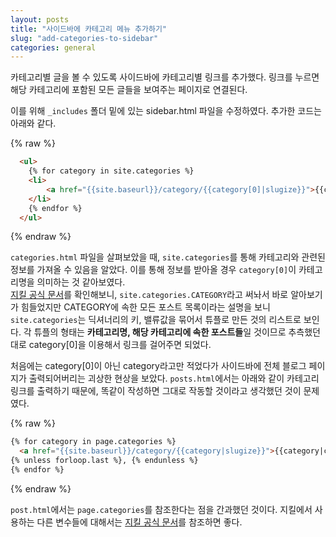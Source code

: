 ```yaml
---
layout: posts
title: "사이드바에 카테고리 메뉴 추가하기"
slug: "add-categories-to-sidebar"
categories: general
---
```


카테고리별 글을 볼 수 있도록 사이드바에 카테고리별 링크를 추가했다. 
링크를 누르면 해당 카테고리에 포함된 모든 글들을 보여주는 페이지로 연결된다. 

이를 위해 `_includes` 폴더 밑에 있는 sidebar.html 파일을 수정하였다.
추가한 코드는 아래와 같다.

{% raw %}
```html
  <ul>
    {% for category in site.categories %}
    <li>
        <a href="{{site.baseurl}}/category/{{category[0]|slugize}}">{{category[0]|capitalize}}</a>
    </li>
    {% endfor %}
  </ul>
 ``` 
{% endraw %}

`categories.html` 파일을 살펴보았을 때, `site.categories`를 통해 카테고리와 관련된 정보를 가져올 수 있음을 알았다.
이를 통해 정보를 받아올 경우 `category[0]`이 카테고리명을 의미하는 것 같아보였다.  
[지킬 공식 문서]를 확인해보니, `site.categories.CATEGORY`라고 써놔서 바로 알아보기가 힘들었지만
 CATEGORY에 속한 모든 포스트 목록이라는 설명을 보니 `site.categories`는 딕셔너리의 키, 밸류값을 묶어서 튜플로 만든 것의 리스트로 보인다. 
 각 튜플의 형태는 **카테고리명, 해당 카테고리에 속한 포스트들**일 것이므로 추측했던 대로 category[0]을 이용해서 링크를 걸어주면 되었다.  

처음에는 category[0]이 아닌 category라고만 적었다가 사이드바에 전체 블로그 페이지가 출력되어버리는 괴상한 현상을 보았다. 
`posts.html`에서는 아래와 같이 카테고리 링크를 출력하기 때문에, 똑같이 작성하면 그대로 작동할 것이라고 생각했던 것이 문제였다.

{% raw %}
```html
{% for category in page.categories %}
  <a href="{{site.baseurl}}/category/{{category|slugize}}">{{category|capitalize}}</a>
{% unless forloop.last %}, {% endunless %}
{% endfor %}
```
{% endraw %}

`post.html`에서는 `page.categories`를 참조한다는 점을 간과했던 것이다. 
지킬에서 사용하는 다른 변수들에 대해서는 [지킬 공식 문서]를 참조하면 좋다.

[지킬 공식 문서]: https://jekyllrb-ko.github.io/docs/variables/ "Jekyll 변수 목록"